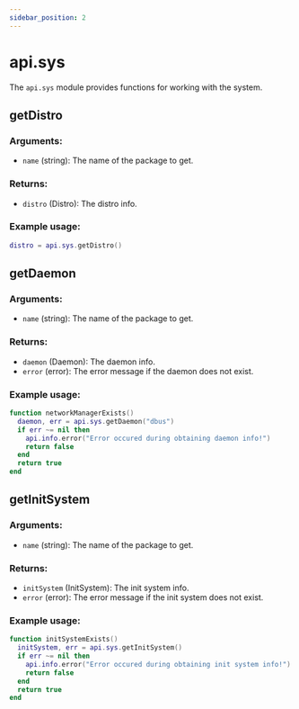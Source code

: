 ```yaml
---
sidebar_position: 2
---
```


# api.sys

The `api.sys` module provides functions for working with the system.

## getDistro

### Arguments:
- `name` (string): The name of the package to get.

### Returns:
- `distro` (Distro): The distro info.

### Example usage:

```lua
distro = api.sys.getDistro()
```

## getDaemon

### Arguments:
- `name` (string): The name of the package to get.

### Returns:
- `daemon` (Daemon): The daemon info.
- `error` (error): The error message if the daemon does not exist.

### Example usage:

```lua
function networkManagerExists()
  daemon, err = api.sys.getDaemon("dbus")
  if err ~= nil then
    api.info.error("Error occured during obtaining daemon info!")
    return false
  end
  return true
end
```

## getInitSystem

### Arguments:
- `name` (string): The name of the package to get.

### Returns:
- `initSystem` (InitSystem): The init system info.
- `error` (error): The error message if the init system does not exist.

### Example usage:

```lua
function initSystemExists()
  initSystem, err = api.sys.getInitSystem()
  if err ~= nil then
    api.info.error("Error occured during obtaining init system info!")
    return false
  end
  return true
end
```
